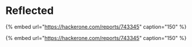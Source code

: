 # Reflected

{% embed url="https://hackerone.com/reports/743345" caption="150" %}

{% embed url="https://hackerone.com/reports/743345" caption="150" %}



